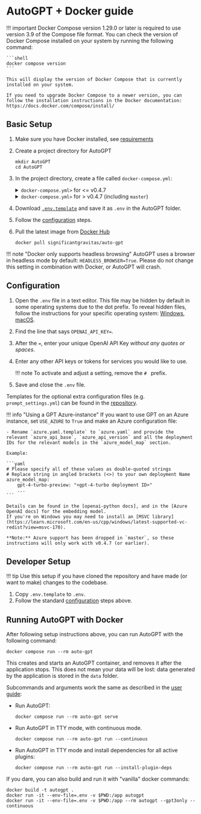 # AutoGPT + Docker guide

!!! important
    Docker Compose version 1.29.0 or later is required to use version 3.9 of the Compose file format.
    You can check the version of Docker Compose installed on your system by running the following command:

    ```shell
    docker compose version
    ```

    This will display the version of Docker Compose that is currently installed on your system.

    If you need to upgrade Docker Compose to a newer version, you can follow the installation instructions in the Docker documentation: https://docs.docker.com/compose/install/

## Basic Setup

1. Make sure you have Docker installed, see [requirements](#requirements)
2. Create a project directory for AutoGPT

    ```shell
    mkdir AutoGPT
    cd AutoGPT
    ```

3. In the project directory, create a file called `docker-compose.yml`:

    <details>
    <summary>
      <code>docker-compose.yml></code> for <= v0.4.7
    </summary>

    ```yaml
    version: "3.9"
    services:
      auto-gpt:
        image: significantgravitas/auto-gpt
        env_file:
          - .env
        profiles: ["exclude-from-up"]
        volumes:
          - ./auto_gpt_workspace:/app/auto_gpt_workspace
          - ./data:/app/data
          ## allow auto-gpt to write logs to disk
          - ./logs:/app/logs
          ## uncomment following lines if you want to make use of these files
          ## you must have them existing in the same folder as this docker-compose.yml
          #- type: bind
          #  source: ./azure.yaml
          #  target: /app/azure.yaml
          #- type: bind
          #  source: ./prompt_settings.yaml
          #  target: /app/prompt_settings.yaml
    ```
    </details>

    <details>
    <summary>
      <code>docker-compose.yml></code> for > v0.4.7 (including <code>master</code>)
    </summary>

    ```yaml
    version: "3.9"
    services:
      auto-gpt:
        image: significantgravitas/auto-gpt
        env_file:
          - .env
        ports:
          - "8000:8000"  # remove this if you just want to run a single agent in TTY mode
        profiles: ["exclude-from-up"]
        volumes:
          - ./data:/app/data
          ## allow auto-gpt to write logs to disk
          - ./logs:/app/logs
          ## uncomment following lines if you want to make use of these files
          ## you must have them existing in the same folder as this docker-compose.yml
          #- type: bind
          #  source: ./prompt_settings.yaml
          #  target: /app/prompt_settings.yaml
    ```
    </details>


4. Download [`.env.template`][.env.template] and save it as `.env` in the AutoGPT folder.
5. Follow the [configuration](#configuration) steps.
6. Pull the latest image from [Docker Hub]

    ```shell
    docker pull significantgravitas/auto-gpt
    ```

!!! note "Docker only supports headless browsing"
    AutoGPT uses a browser in headless mode by default: `HEADLESS_BROWSER=True`.
    Please do not change this setting in combination with Docker, or AutoGPT will crash.

[.env.template]: https://github.com/Significant-Gravitas/AutoGPT/tree/master/autogpts/autogpt/.env.template
[Docker Hub]: https://hub.docker.com/r/significantgravitas/auto-gpt

## Configuration

1. Open the `.env` file in a text editor. This file may
    be hidden by default in some operating systems due to the dot prefix. To reveal
    hidden files, follow the instructions for your specific operating system:
    [Windows][show hidden files/Windows], [macOS][show hidden files/macOS].
2. Find the line that says `OPENAI_API_KEY=`.
3. After the `=`, enter your unique OpenAI API Key *without any quotes or spaces*.
4. Enter any other API keys or tokens for services you would like to use.

    !!! note
        To activate and adjust a setting, remove the `# ` prefix.

5. Save and close the `.env` file.

Templates for the optional extra configuration files (e.g. `prompt_settings.yml`) can be
found in the [repository].

!!! info "Using a GPT Azure-instance"
    If you want to use GPT on an Azure instance, set `USE_AZURE` to `True` and
    make an Azure configuration file:

    - Rename `azure.yaml.template` to `azure.yaml` and provide the relevant `azure_api_base`, `azure_api_version` and all the deployment IDs for the relevant models in the `azure_model_map` section.

    Example:

    ```yaml
    # Please specify all of these values as double-quoted strings
    # Replace string in angled brackets (<>) to your own deployment Name
    azure_model_map:
        gpt-4-turbo-preview: "<gpt-4-turbo deployment ID>"
        ...
    ```

    Details can be found in the [openai-python docs], and in the [Azure OpenAI docs] for the embedding model.
    If you're on Windows you may need to install an [MSVC library](https://learn.microsoft.com/en-us/cpp/windows/latest-supported-vc-redist?view=msvc-170).

    **Note:** Azure support has been dropped in `master`, so these instructions will only work with v0.4.7 (or earlier).

[repository]: https://github.com/Significant-Gravitas/AutoGPT/tree/master/autogpts/autogpt
[show hidden files/Windows]: https://support.microsoft.com/en-us/windows/view-hidden-files-and-folders-in-windows-97fbc472-c603-9d90-91d0-1166d1d9f4b5
[show hidden files/macOS]: https://www.pcmag.com/how-to/how-to-access-your-macs-hidden-files
[openai-python docs]: https://github.com/openai/openai-python#microsoft-azure-endpoints
[Azure OpenAI docs]: https://learn.microsoft.com/en-us/azure/cognitive-services/openai/tutorials/embeddings?tabs=command-line

## Developer Setup

!!! tip
    Use this setup if you have cloned the repository and have made (or want to make)
    changes to the codebase.

1. Copy `.env.template` to `.env`.
2. Follow the standard [configuration](#configuration) steps above.

## Running AutoGPT with Docker

After following setup instructions above, you can run AutoGPT with the following command:

```shell
docker compose run --rm auto-gpt
```

This creates and starts an AutoGPT container, and removes it after the application stops.
This does not mean your data will be lost: data generated by the application is stored
in the `data` folder.

Subcommands and arguments work the same as described in the [user guide]:

* Run AutoGPT:
    ```shell
    docker compose run --rm auto-gpt serve
    ```
* Run AutoGPT in TTY mode, with continuous mode.
    ```shell
    docker compose run --rm auto-gpt run --continuous
    ```
* Run AutoGPT in TTY mode and install dependencies for all active plugins:
    ```shell
    docker compose run --rm auto-gpt run --install-plugin-deps
    ```

If you dare, you can also build and run it with "vanilla" docker commands:

```shell
docker build -t autogpt .
docker run -it --env-file=.env -v $PWD:/app autogpt
docker run -it --env-file=.env -v $PWD:/app --rm autogpt --gpt3only --continuous
```

[user guide]: ../usage.md/#command-line-interface
